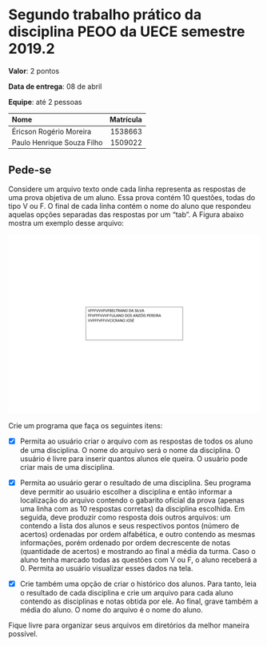 # Segundo trabalho prático da disciplina PEOO da UECE semestre 2019.2

__Valor__: 2 pontos

__Data de entrega__: 08 de abril

__Equipe__: até 2 pessoas

Nome                                        | Matrícula
:-------------------------------------------|-------------:
Éricson Rogério Moreira                     |1538663
Paulo Henrique Souza Filho                  |1509022 

## Pede-se

Considere um arquivo texto onde cada linha representa as respostas de uma prova objetiva de um aluno. Essa prova contém 10 questões, todas do tipo V ou F. O final de cada linha contém o nome do aluno que respondeu aquelas opções separadas das respostas por um “tab”. A Figura abaixo mostra um exemplo desse arquivo:

![Alt Text](https://github.com/ericsonmoreira/segundo_trabalho_peoo/blob/master/imgs/imagem.png)

Crie um programa que faça os seguintes itens:

- [x] Permita ao usuário criar o arquivo com as respostas de todos os aluno de uma disciplina. O nome do arquivo será o nome da disciplina. O usuário é livre para inserir quantos alunos ele queira. O usuário pode criar mais de uma disciplina. 

- [x] Permita ao usuário gerar o resultado de uma disciplina. Seu programa deve permitir ao usuário escolher a disciplina e então informar a localização do arquivo contendo o gabarito oficial da prova (apenas uma linha com as 10 respostas corretas) da disciplina escolhida. Em seguida, deve produzir como resposta dois outros arquivos: um contendo a lista dos alunos e seus respectivos pontos (número de acertos) ordenadas por ordem alfabética, e outro contendo as mesmas informações, porém ordenado por ordem decrescente de notas (quantidade de acertos) e mostrando ao final a média da turma. Caso o aluno tenha marcado todas as questões com V ou F, o aluno receberá a 0. Permita ao usuário visualizar esses dados na tela. 

- [x] Crie também uma opção de criar o histórico dos alunos. Para tanto, leia o resultado de cada disciplina e crie um arquivo para cada aluno contendo as disciplinas e notas obtida por ele. Ao final, grave também a média do aluno. O nome do arquivo é o nome do aluno.

Fique livre para organizar seus arquivos em diretórios da melhor maneira possível.
